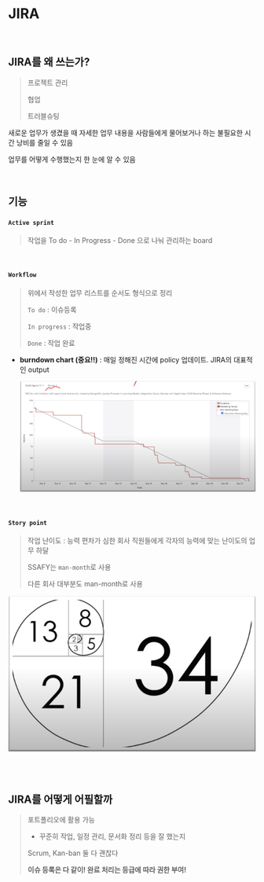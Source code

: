 # JIRA

<br>

## JIRA를 왜 쓰는가?

> 프로젝트 관리
>
> 협업
>
> 트러블슈팅

새로운 업무가 생겼을 때 자세한 업무 내용을 사람들에게 물어보거나 하는 불필요한 시간 낭비를 줄일 수 있음

업무를 어떻게 수행했는지 한 눈에 알 수 있음





<br>

## 기능

#### `Active sprint`

>  작업을 To do - In Progress - Done 으로 나눠 관리하는 board

<br>

#### `Workflow`

> 위에서 작성한 업무 리스트를 순서도 형식으로 정리
>
> `To do` : 이슈등록
>
> `In progress` : 작업중
>
> `Done` : 작업 완료

- **burndown chart (중요!!)** : 매일 정해진 시간에 policy 업데이트. JIRA의 대표적인 output

  ![image-20210630095156726](README.assets/image-20210630095156726-1625014319633.png)

<br>

#### `Story point`

> 작업 난이도 : 능력 편차가 심한 회사 직원들에게 각자의 능력에 맞는 난이도의 업무 하달
>
> SSAFY는 `man-month`로 사용
>
> 다른 회사 대부분도 man-month로 사용

![image-20210630095601142](README.assets/image-20210630095601142.png)

<br>

<br>

## JIRA를 어떻게 어필할까

> 포트폴리오에 활용 가능
>
> - 꾸준히 작업, 일정 관리, 문서화 정리 등을 잘 했는지 
>
> Scrum, Kan-ban 둘 다 괜찮다
>
> **이슈 등록은 다 같이! 완료 처리는 등급에 따라 권한 부여!**
>
> 















